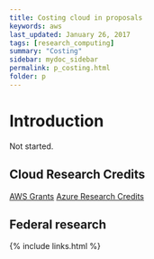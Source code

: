 ```yaml
---
title: Costing cloud in proposals
keywords: aws
last_updated: January 26, 2017
tags: [research_computing]
summary: "Costing"
sidebar: mydoc_sidebar
permalink: p_costing.html
folder: p
---
```


# Introduction
Not started.

## Cloud Research Credits
[AWS Grants](https://aws.amazon.com/grants/)
[Azure Research Credits](https://www.microsoft.com/en-us/research/academic-program/microsoft-azure-for-research/)

## Federal research 

{% include links.html %}
